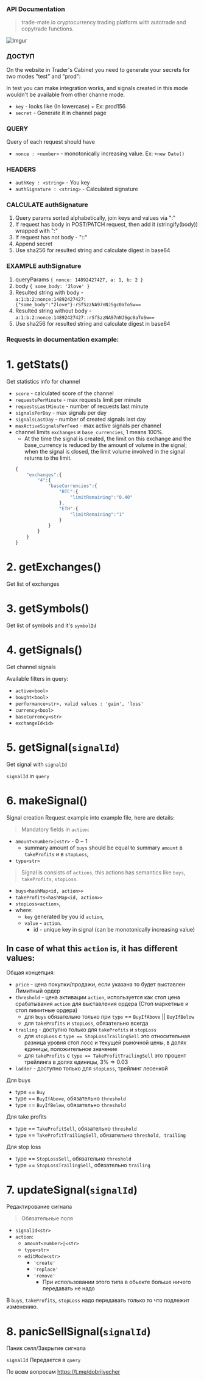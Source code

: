 ### API Documentation 

> trade-mate.io cryptocurrency trading platform with autotrade and copytrade functions.

![Imgur](https://i.imgur.com/Y334Jzp.png)

### ДОСТУП
On the website in Trader's Cabinet you need to generate your secrets for two modes "test" and "prod":

In test you can make integration works, and signals created in this mode wouldn't be available from other channe mode.
* `key` - looks like <channel mode>(In lowercase) + <channel id> Ex: prod156
* `secret` - Generate it in channel page

### QUERY 
Query of each request should have
* `nonce : <number>` - monotonically increasing value. Ex: `+new Date()`

### HEADERS
* `authKey : <string>` - You key
* `authSignature : <string>` - Calculated signature

### CALCULATE authSignature
1. Query params sorted alphabetically, join keys and values via ":"
3. If request has body in POST/PATCH request, then add it (stringify(body)) wrapped with ":"
4. If request has not body - "::"
5. Append secret
6. Use sha256 for resulted string and calculate digest in base64

### EXAMPLE authSignature
1. queryParams `{ nonce: 14892427427, a: 1, b: 2 }`
2. body `{ some_body: '2love' }`
3. Resulted string with body -   
`a:1:b:2:nonce:14892427427:{"some_body":"2love"}:rSfSzzNA97nNJSgc0aToSw==`
4. Resulted string without body - 
`a:1:b:2:nonce:14892427427::rSfSzzNA97nNJSgc0aToSw==`
5. Use sha256 for resulted string and calculate digest in base64

### Requests in documentation example:

# 1. getStats()
Get statistics info for channel
* `score` - calculated score of the channel
* `requestsPerMinute` - max requests limit per minute
* `requestsLastMinute` - number of requests last minute
* `signalsPerDay` - max signals per day
* `signalsLastDay` - number of created signals last day
* `maxActiveSignalsPerFeed` - max active signals per channel
* channel limits `exchanges` и `base_currencies`, 1 means 100%.
  * At the time the signal is created, the limit on this exchange and the base_currency is reduced by the amount of volume in the signal; when the signal is closed, the limit volume involved in the signal returns to the limit.
  ```javascript 
  {
      "exchanges":{
          "4":{
              "baseCurrencies":{
                  "BTC":{
                      "limitRemaining":"0.40"
                  },
                  "ETH":{
                      "limitRemaining":"1"
                  }
              }
          }
      }
  }
  ```

# 2. getExchanges()
Get list of exchanges


# 3. getSymbols()
Get list of symbols and it's `symbolId`


# 4. getSignals()
Get channel signals

Available filters in query:
* `active<bool>`
* `bought<bool>`
* `performance<str>, valid values : 'gain', 'loss'`
* `currency<bool>`
* `baseCurrency<str>`
* `exchangeId<id>`


# 5. getSignal(`signalId`)
Get signal with `signalId`

`signalId` in `query`


# 6. makeSignal()
Signal creation
Request example into example file, here are details:

> Mandatory fields in `action`:
* `amount<number>|<str>` - 0 ~ 1
  * summary amount of `buys` should be equal to summary `amount` в `takeProfits` и в `stopLoss`,
* `type<str>`

> Signal is consists of `actions`, this actions has semantics like `buys`, `takeProfits`, `stopLoss`.

* `buys<hashMap<id, action>>`
* `takeProfits<hashMap<id, action>>`
* `stopLoss<action>`,
* where:
  * `key` generated by you id `action`, 
  * `value` - `action`.
    * id - unique key in signal (can be monotonically increasing value) 

## In case of what this `action` is, it has different values:

Общая концепция:
* `price` - цена покупки/продажи, если указана то будет выставлен Лимитный ордер
* `threshold` - цена активации `action`, используется как стоп цена срабатывания `action` для выставления ордера (Стоп маркетные и стоп лимитные ордера)
  * для `buys` обязательно только при `type` == `BuyIfAbove` || `BuyIfBelow`
  * для `takeProfits` и `stopLoss`, обязательно всегда
* `trailing` - доступно только для `takeProfits` и `stopLoss`
  * для `stopLoss` c `type == StopLossTrailingSell` это относительная разница уровня стоп лосс и текущей рыночной цены, в долях единицы, положительное значение
  * для `takeProfits` с `type == TakeProfitTrailingSell` это процент трейлинга в долях единицы, 3% => 0.03 
* `ladder` - доступно только для `stopLoss`, трейлинг лесенкой

Для buys
* type == `Buy`
* type == `BuyIfAbove`, обязательно `threshold`
* type == `BuyIfBelow`, обязательно `threshold`

Для take profits
* type == `TakeProfitSell`, обязательно `threshold`
* type == `TakeProfitTrailingSell`, обязательно `threshold, trailing`

Для stop loss
* type == `StopLossSell`, обязательно `threshold`
* type == `StopLossTrailingSell`, обязательно `trailing`


# 7. updateSignal(`signalId`)
Редактирование сигнала

> Обязательные поля 
* `signalId<str>`
* `action`:
  * `amount<number>|<str>`
  * `type<str>`
  * `editMode<str>`
    * `'create'`
    * `'replace'`
    * `'remove'`
      * При использовании этого типа в обьекте больше ничего передавать не надо

В `buys`, `takeProfits`, `stopLoss` надо передавать только то что подлежит изменению.


# 8. panicSellSignal(`signalId`)
Паник селл/Закрытие сигнала

`signalId` Передается в `query`

По всем вопросам https://t.me/dobrijvecher
